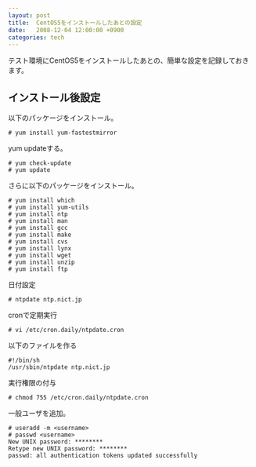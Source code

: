 ```yaml
---
layout: post
title:  CentOS5をインストールしたあとの設定
date:   2008-12-04 12:00:00 +0900
categories: tech
---
```


テスト環境にCentOS5をインストールしたあとの、簡単な設定を記録しておきます。

インストール後設定
------------------

以下のパッケージをインストール。

	# yum install yum-fastestmirror
  
yum updateする。

	# yum check-update
	# yum update

さらに以下のパッケージをインストール。

	# yum install which
    # yum install yum-utils
    # yum install ntp
	# yum install man
	# yum install gcc
	# yum install make
	# yum install cvs
	# yum install lynx
	# yum install wget
	# yum install unzip
	# yum install ftp
    
日付設定

	# ntpdate ntp.nict.jp

cronで定期実行

	# vi /etc/cron.daily/ntpdate.cron

以下のファイルを作る

	#!/bin/sh
	/usr/sbin/ntpdate ntp.nict.jp

実行権限の付与

	# chmod 755 /etc/cron.daily/ntpdate.cron

一般ユーザを追加。

	# useradd -m <username>
	# passwd <username>
	New UNIX password: ********
	Retype new UNIX password: ********
	passwd: all authentication tokens updated successfully
	

